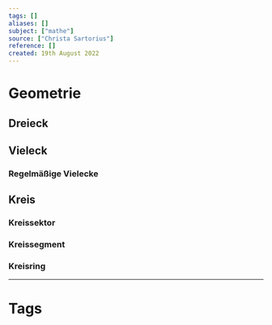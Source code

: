 ```yaml
---
tags: []
aliases: []
subject: ["mathe"]
source: ["Christa Sartorius"]
reference: []
created: 19th August 2022
---
```


# Geometrie

## Dreieck
## Vieleck
### Regelmäßige Vielecke
## Kreis
### Kreissektor
### Kreissegment
### Kreisring

---
# Tags